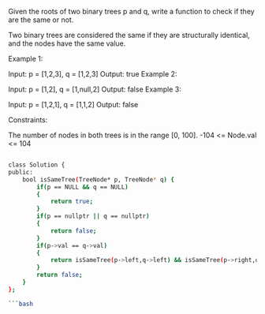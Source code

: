 Given the roots of two binary trees p and q, write a function to check if they are the same or not.

Two binary trees are considered the same if they are structurally identical, and the nodes have the same value.

 

Example 1:


Input: p = [1,2,3], q = [1,2,3]
Output: true
Example 2:


Input: p = [1,2], q = [1,null,2]
Output: false
Example 3:


Input: p = [1,2,1], q = [1,1,2]
Output: false
 

Constraints:

The number of nodes in both trees is in the range [0, 100].
-104 <= Node.val <= 104



```bash

class Solution {
public:
    bool isSameTree(TreeNode* p, TreeNode* q) {
        if(p == NULL && q == NULL)
        {
            return true;
        }
        if(p == nullptr || q == nullptr)  
        {
            return false;
        }
        if(p->val == q->val)
        {
            return isSameTree(p->left,q->left) && isSameTree(p->right,q->right);
        }
        return false;
    }
};

```bash
